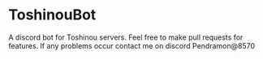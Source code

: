 # ToshinouBot
A discord bot for Toshinou servers.
Feel free to make pull requests for features.
If any problems occur contact me on discord Pendramon@8570
